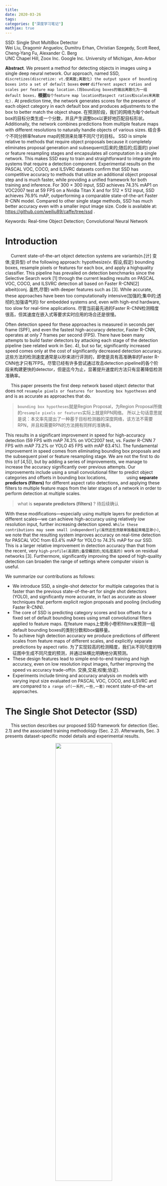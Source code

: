 ```yaml
---
title: 
date: 2020-03-26
tags:
categories: ["深度学习笔记"]
mathjax: true
---
```

SSD: Single Shot MultiBox Detector \
Wei Liu, Dragomir Anguelov, Dumitru Erhan, Christian Szegedy,
Scott Reed, Cheng-Yang Fu, Alexander C. Berg \
UNC Chapel Hill, Zoox Inc. Google Inc. University of Michigan, Ann-Arbor
<!-- more -->

**Abstract**. We present a method for detecting objects in images using a single deep neural network. Our approach, named SSD, `discretizes(discretize: vt.使离散;离散化) the output space of bounding boxes into a set of default boxes` **over** `different aspect ratios and scales per feature map location.(将bounding boxes的输出离散化为一组default boxes，`**根据**`每个feature map location的aspect ratios和scales来离散化).` 
At prediction time, the network generates scores for the presence of each object category in each default box and produces adjustments to the box to better match the object shape. 
在预测阶段，我们的网络为每个default box的目标分类生成一个分数，并且产生调整box以更好地匹配目标形状。
Additionally, the network combines predictions from multiple feature maps with different resolutions to naturally handle objects of various sizes. 
结合多个不同分辨率feature map的预测来处理不同尺寸的目标。
SSD is simple relative to methods that require object proposals because it completely eliminates proposal generation and subsequent(后来的;随后的;后面的) pixel or feature resampling stages and encapsulates all computation in a single network. This makes SSD easy to train and straightforward to integrate into systems that require a detection component. Experimental results on the PASCAL VOC, COCO, and ILSVRC datasets confirm that SSD has competitive accuracy to methods that utilize an additional object proposal step and is much faster, while providing a unified framework for both training and inference. For 300 × 300 input, SSD achieves 74.3% mAP1 on VOC2007 test at 59 FPS on a Nvidia Titan X and for 512 × 512 input, SSD achieves 76.9% mAP, outperforming a comparable state-of-the-art Faster R-CNN model. Compared to other single stage methods, SSD has much better accuracy even with a smaller input image size. Code is available at: https://github.com/weiliu89/caffe/tree/ssd . 

Keywords: Real-time Object Detection; Convolutional Neural Network

# Introduction
&emsp; Current state-of-the-art object detection systems are variants(n.[计] 变体;变异型) of the following approach: hypothesize(v. 假设,假定) bounding boxes, resample pixels or features for each box, and apply a highquality classifier. This pipeline has prevailed on detection benchmarks since the Selective Search work [1] through the current leading results on PASCAL VOC, COCO, and ILSVRC detection all based on Faster R-CNN[2] albeit(conj. 虽然,尽管) with deeper features such as [3]. While accurate, these approaches have been too computationally intensive(加强的;集中的;透彻的;加强语气的) for embedded systems and, even with high-end hardware, too slow for real-time applications.
尽管当前最先进的Faster R-CNN检测精度很高，但其速度在嵌入式等要求实时应用的场合还是很慢。

Often detection speed for these approaches is measured in seconds per frame (SPF), and even the fastest high-accuracy detector, Faster R-CNN, operates at only 7 frames per second (FPS). There have been many attempts to build faster detectors by attacking each stage of the detection pipeline (see related work in Sec. 4), but so far, significantly increased speed comes only at the cost of significantly decreased detection accuracy.
这些方法的检测速度通常是以秒来进行评测的，即使是具有高准确率的Faster R-CNN也才只有7FPS。尽管已经有许多尝试通过攻击detection pipeline的各个阶段来构建更快的detector，但是迄今为止，显著提升速度的方法只有显著降低检测准确率。


&emsp; This paper presents the first deep network based object detector that does not `resample pixels or features for bounding box hypotheses` and and is as accurate as approaches that do. 
> `bounding box hypotheses`就是Region Proposal，为Region Proposal所做的`resample pixels or features`实际上就是RPN网络。
所以上句话意思就是说：本文率先提出了一种基于目标检测器的深度网络，该方法不需要RPN，并且和需要RPN的方法拥有同样的准确率。

This results in a significant improvement in speed for high-accuracy detection (59 FPS with mAP 74.3% on VOC2007 test, vs. Faster R-CNN 7 FPS with mAP 73.2% or YOLO 45 FPS with mAP 63.4%). The fundamental improvement in speed comes from eliminating bounding box proposals and the subsequent pixel or feature resampling stage. We are not the first to do this (cf [4,5]), but by adding a series of improvements, we manage to increase the accuracy significantly over previous attempts. 
Our improvements include using a small convolutional filter to predict object categories and offsets in bounding box locations, &emsp;&emsp;&emsp;&emsp; using **separate predictors (filters)** for different aspect ratio detections, and applying these filters to multiple feature maps from the later stages of a network in order to perform detection at multiple scales. 
> what is **separate predictors (filters)** ? 待后续确认

With these modifications—especially using multiple layers for prediction at different scales—we can achieve high-accuracy using relatively low resolution input, further increasing detection speed. 
`While these contributions may seem small independently(虽然这些贡献单独看起来略显渺小)`, we note that the resulting system improves accuracy on real-time detection for PASCAL VOC from 63.4% mAP for YOLO to 74.3% mAP for our SSD. 
This is a larger relative improvement in detection accuracy than that from the recent, very `high-profile(高调的;备受瞩目的;知名度高的)` work on residual networks [3]. Furthermore, significantly improving the speed of high-quality detection can broaden the range of settings where computer vision is useful.

We summarize our contributions as follows: 
- We introduce SSD, a single-shot detector for multiple categories that is faster than the previous state-of-the-art for single shot detectors (YOLO), and significantly more accurate, in fact as accurate as slower techniques that perform explicit region proposals and pooling (including Faster R-CNN).
- The core of SSD is predicting category scores and box offsets for a fixed set of default bounding boxes using small convolutional filters applied to feature maps. 
在feature maps上使用小卷积filters来预测一组default bounding boxes的类别分数和box偏移量。
- To achieve high detection accuracy we produce predictions of different scales from feature maps of different scales, and explicitly separate predictions by aspect ratio. 
为了实现较高的检测精度，我们从不同尺度的特征图中生成不同尺度的预测，并通过纵横比明确地分离预测。
- These design features lead to simple end-to-end training and high accuracy, even on low resolution input images, further improving the speed vs accuracy trade-off(n. 交换,交易;权衡;协定). 
- Experiments include timing and accuracy analysis on models with varying input size evaluated on PASCAL VOC, COCO, and ILSVRC and are compared to `a range of(一系列,一些,一套)` recent state-of-the-art approaches.


# The Single Shot Detector (SSD)
&emsp; This section describes our proposed SSD framework for detection (Sec. 2.1) and the associated training methodology (Sec. 2.2). Afterwards, Sec. 3 presents dataset-specific model details and experimental results.

<div align=center>
  <img src="https://github.com/JuneXia/JuneXia.github.io/raw/hexo/source/images/ml/SSD1.jpg" width = 60% height = 60% />
</div>
> Fig. 1: SSD framework. (a) SSD only needs an input image and ground truth boxes for each object during training. In a convolutional fashion, we evaluate a small set (e.g. 4) of default boxes of different aspect ratios at each location in several feature maps with different scales (e.g. 8 × 8 and 4 × 4 in (b) and \(c\)). 
For each default box, we predict both the shape offsets and the confidences for all object categories ((c1, c2, · · · , cp)). At training time, we first match these default boxes to the ground truth boxes. 
For example, we have matched two default boxes with the cat and one with the dog, which are treated as positives and the rest as negatives. 
The model loss is a weighted sum between localization loss (e.g. Smooth L1 [6]) and confidence loss (e.g. Softmax).

## Model
&emsp; The SSD approach is based on a feed-forward convolutional network that produces a fixed-size collection of bounding boxes and scores for the presence of object class instances in those boxes, SSD是一个基于前馈卷积网络的方法，它产生一个固定尺寸的bounding boxes集合，并对这些boxes中存在的目标类别实例进行打分。
followed by a non-maximum suppression step to produce the final detections. 然后执行一个非极大值抑制步骤以产生最后的检测结果。
The early network layers are based on a standard architecture used for high quality image classification (truncated before any classification layers), which we will call the base network.
> 作者是使用VGG作为这个base network的，当然也可以使用其他网络结构

We then add auxiliary structure to the network to produce detections with the following key features:
**Multi-scale feature maps for detection** We add convolutional feature layers to the end of the truncated base network. These layers decrease in size progressively(渐进地;逐步的;日益增多地) and allow predictions of detections at multiple scales. 
The convolutional model &emsp; for predicting detections &emsp; is different for each feature layer (cf Overfeat[4] and YOLO[5] that operate on a single scale feature map). 
每个特征层用于预测检测的卷积模型是不同的。
**Convolutional predictors for detection** Each added feature layer (or optionally an existing feature layer from the base network) can produce a fixed set of detection predictions using a set of convolutional filters. 每个添加的feature layer使用一组卷积filters进行预测并产生一组固定的检测结果。
These are indicated on top of the SSD network architecture in Fig. 2. 
For a feature layer of size m × n with p channels, the basic element for predicting parameters of a potential detection is a 3 × 3 × p small kernel that produces either a score for a category, or a shape offset relative to the default box coordinates. 
> 蹩脚直译：
> 对于一个有 $p$ 个channel的m × n大小的feature layer，用来预测~~一个潜在检测的参数~~的基本元素是一个 3 × 3 × p 的小kernel，它既可以生成一个类别分数，也可以生成一个相对default box坐标的偏移。
> 
> 概括翻译：
> 对于一个有 p 个channel的m × n大小的feature layer，使用 3 × 3 × p 的小kernel进行预测操作，它既可以生成类别分数也可以生成一个相对default box坐标的偏移。

At each of the m × n locations where the kernel is applied, it produces an output value. `The bounding box offset output values are measured relative to a default box position relative to each feature map location (bounding box偏移量输出值相对于每个feature map位置的default box位置进行测量)` (*cf* the architecture of YOLO[5] that uses an intermediate(n. adj. 中间(的),过渡(的)) fully connected layer instead of a convolutional filter for this step). 

<div align=center>
  <img src="https://github.com/JuneXia/JuneXia.github.io/raw/hexo/source/images/ml/SSD2.jpg" width = 60% height = 60% />
</div>
> Fig. 2: A comparison between two single shot detection models: SSD and YOLO [5]. Our SSD model adds several feature layers to the end of a base network, which predict the offsets to default boxes of different scales and aspect ratios and their associated confidences. SSD with a 300 × 300 input size significantly outperforms(vt. 胜过;做得比……好) its 448 × 448 YOLO counterpart in accuracy on VOC2007 test while also improving the speed.

**Default boxes and aspect ratios** We associate a set of default bounding boxes with each feature map cell, for multiple feature maps at the top of the network. 
我们将一组default bounding boxes与每个feature map cell关联起来，用于网络顶部的多个feature maps。
The default boxes tile the feature map in a convolutional manner, so that the position of each box relative to its corresponding cell is fixed. 
default boxes以卷积方式平铺feature map，因此每个box相对于其相应cell的位置是固定的。
At each feature map cell, we predict the offsets relative to the default box shapes in the cell, as well as the per-class scores that indicate the presence of a class instance in each of those boxes. 
在每个feature map cell中，我们预测相对于cell中的default box形状的偏移量，以及每个类的分数，这表示每个boxes中存在一个类实例。
Specifically, for each box out of k at a given location, we compute c class scores and the 4 offsets relative to the original default box shape. 
具体地说，对于给定位置上k之外的每个方块，我们计算c个类别的分数和相对于原始default box形状的4个偏移量。
This results in a total of $(c + 4)k$ filters that are applied around each location in the feature map, yielding $(c + 4)kmn$ outputs for a $m × n$ feature map. For an illustration of default boxes, please refer to Fig. 1. Our default boxes are similar to the anchor boxes used in Faster R-CNN [2], however we apply them to several feature maps of different resolutions. 
Allowing different default box shapes in several feature maps let us efficiently discretize(v. 离散) the space of possible output box shapes.
允许在多个feature maps中使用不同的default box形状 使得我们可以有效地discretize可能的输出box形状空间。

## Training
&emsp; The key difference between training SSD and training a typical detector that uses region proposals, is that ground truth information needs to be assigned to specific outputs in the fixed set of detector outputs. 
训练SSD和其他使用region proposals的典型检测器的不同之处关键在于 ground truth信息需要被分配到一组固定检测器的指定输出。
Some version of this is also required for training in YOLO[5] and for the region proposal stage of Faster R-CNN[2] and MultiBox[7]. Once this assignment is determined, the loss function and back propagation are applied end-to-end. 
Training also involves choosing the set of default boxes and scales for detection as well as the hard negative mining and data augmentation strategies.
训练还包括为检测器选择一组default boxes和scales，以及难例挖掘和数据增强策略。


**Matching strategy** During training we need to determine which default boxes correspond to a ground truth detection and train the network accordingly(adv. 因此;于是;相应地;照着). 
在训练过程中，我们需要确定哪些default boxes对应于ground truth，并相应地训练网络。
For each ground truth box we are selecting from default boxes that vary over location, aspect ratio, and scale. 
对于每个ground truth框，我们选择的是根据位置、长宽比和比例而变化的默认框。
We begin by matching each ground truth box to the default box with the best jaccard overlap (as in MultiBox [7]). Unlike MultiBox, we then match default boxes to any ground truth with jaccard overlap higher than a threshold (0.5). This simplifies the learning problem, allowing the network to predict high scores for multiple overlapping default boxes rather than requiring it to pick(选择,挑选;采摘;挖) only the one with maximum overlap. 

**Training objective** The SSD training objective is derived from the MultiBox objective [7,8] but is extended to handle multiple object categories. 
Let $x^p_{ij} = \{1, 0\}$ be an indicator for matching the $i$-th default box to the $j$-th ground truth box of category p. In the matching strategy above, we can have $\sum_i x^p_{ij} \geq 1$. 
假设 $x^p_{ij} = \{1, 0\}$ 是匹配第 i 个default box和第 j 个类别为 p 的 ground truth box 的目标。
> 简单来说，就是如果 default box 和 ground truth box 匹配，则 $x^p_{ij} = 1$，否则 $x^p_{ij} = 0$。可以理解为《信号与系统》中的冲激函数或抽样函数。

The overall objective loss function is a weighted sum of the localization loss (loc) and the confidence loss (conf):
<div align=center>
  <img src="https://github.com/JuneXia/JuneXia.github.io/raw/hexo/source/images/ml/SSD3.jpg" width = 60% height = 60% />
</div>

where $N$ is the number of matched default boxes. If $N = 0$, wet set the loss to 0. The localization loss is a Smooth L1 loss [6] between the predicted box (l) and the ground truth box (g) `parameters`.
> 这里的`parameters`不知为何意，TODO.

Similar to Faster R-CNN [2], we regress to offsets for the center ($cx, cy$) of the default bounding box ($d$) and for its width ($w$) and height ($h$).
与Faster R-CNN类似，我们回归与default bounding box的中心($cx, cy$)以及宽($w$)和高($h$)的偏移量。
<div align=center>
  <img src="https://github.com/JuneXia/JuneXia.github.io/raw/hexo/source/images/ml/SSD4.jpg" width = 60% height = 60% />
</div>

> 我的一些理解：
> $\hat{g}^m_j$ 可以理解为ground truth相对于default box的偏移量，$l^m_i$是predicted box相对于default box的偏移量，而 $L1(l^m_i - \hat{g}^m_j)$ 就是希望 $l^m_i$与$\hat{g}^m_j$ 之间越小越好。
> 
> 那么怎么来衡量这个偏移量呢？
> 对于中心点($cx, cy$)偏移量的衡量，$cx$ 是通过公式 $(g^{cx}_j - d^{cx}_i) / d^w_i$ 来衡量的，$cy$ 类似；
> 而对于宽$w$和高$h$的偏移量，$w$ 是通过公式 $\text{log}(\frac{g^w_j}{d^w_i})$ 来进行衡量的，$h$ 类似。
> 为什么这样做，可参考文献 [m1]

The confidence loss is the softmax loss over multiple classes confidences ($c$)
<div align=center>
  <img src="https://github.com/JuneXia/JuneXia.github.io/raw/hexo/source/images/ml/SSD5.jpg" width = 60% height = 60% />
</div>
and the weight term $\alpha$ is set to 1 by cross validation.


**Choosing scales and aspect ratios for default boxes** To handle different object scales, some methods [4,9] suggest processing the image at different sizes and combining the results afterwards(adv. 后来;然后). However, by utilizing feature maps from several different layers in a single network for prediction we can mimic(vt. 模仿,摹拟. adj. 模仿的,模拟的;假装的) the same effect, while also sharing parameters across all object scales. Previous works [10,11] have shown that using feature maps from the lower layers can improve semantic segmentation quality because the lower layers capture more fine details of the input objects. Similarly, [12] showed that adding global context pooled from a feature map can help smooth the segmentation results.

`motivate`: v. 刺激，使有动机，激发…的积极性；成为……的动机；给出理由；申请 \
`Motivated` by these methods, we use both the lower and upper feature maps for detection. Figure 1 shows two exemplar feature maps (8×8 and 4×4) which are used in the framework. 
In practice, we can use many more with small computational `overhead(n. 经常性支出，运营费用（常用复数 overheads）；（飞机的）顶舱；adj. 在头上方的，在空中的；地面以上的，高架的；（费用、开支等）经常的，日常的；adv. 在头顶上方，在空中；在高处). `
在实践中，我们可以用较小的计算开销使用更多的feature maps。

&emsp; Feature maps from different levels within a network are known to have different ( empirical(经验主义的) ) receptive field sizes [13]. Fortunately(幸运地), within the SSD framework, the default boxes do not necessary need to correspond to the actual receptive fields of each layer. 
We design the tiling of default boxes so that specific feature maps learn to be responsive to particular(adj. 特定的,特别的;详细的;独有的;挑剔的) scales of the objects. 
我将default boxes设计成平铺形式，以至于指定的feature maps能够学习到特定目标尺度的响应。
Suppose we want to use $m$ feature maps for prediction. The scale of the default boxes for each feature map is computed as:
$$s_k = s_{min} + \frac{s_{max} - s_{min}}{m - 1} (k - 1), \qquad k \in [1, m]  \tag{4}$$

where $s_{min}$ is $0.2$ and $s_{max}$ is $0.9$, meaning the lowest layer has a scale of $0.2$ and the highest layer has a scale of $0.9$, and all layers in between are regularly(adv. 定期地；有规律地；整齐地；匀称地) spaced. 
在这之间所有的layers都是有规律的间隔着。\
We impose different aspect ratios for the default boxes, and denote them as $a_r \in \{1, 2, 3, \frac{1} {2} , \frac{1} {3} \}$. We can compute the width ($w^a_k = s_k \sqrt{a_r}$) and height ($h^a_k = s_k / \sqrt{a_r}$) for each default box. 
> 根据 $a_r$ 的取值，default box 的宽和高有下面几种组合：

$$
\begin{aligned}
\text{while} \ \ & a_r = 1, \ w^a_k = s_k, \ h^a_k = s_k \\
\text{while} \ \ & a_r = 2, \ w^a_k = s_k \sqrt{2}, \ h^a_k = \frac{s_k} {\sqrt{2} } \\
\text{while} \ \ & a_r = 3, \ w^a_k = s_k \sqrt{3}, \ h^a_k = \frac{s_k} {\sqrt{3} } \\
\text{while} \ \ & a_r = \frac{1} {2}, \ w^a_k = \frac{s_k} {\sqrt{2} }, \ h^a_k = s_k \sqrt{2} \\
\text{while} \ \ & a_r = \frac{1} {3}, \ w^a_k = \frac{s_k} {\sqrt{3} }, \ h^a_k = s_k \sqrt{3} \\
\end{aligned}
$$

For the aspect ratio of 1, we also add a default box whose scale is $s'_k = \sqrt{s_k s_{k+1}}$, resulting in 6 default boxes per feature map location. 
> 对于 $a_r = 1$ 的时候，我们还增加了一种 default box，该 default box 的尺度是 $s'_k = \sqrt{s_k s_{k+1}}$，综上，每个feature map位置中一共有6种 default box。

We set the center of each default box to $(\frac{i + 0.5} {\vert f_k \vert}, \frac{j + 0.5} {\vert f_k \vert})$, where $\vert f_k \vert$ is the size of the $k$-th square feature map, $i, j \in [0, |fk|$). In practice, one can also design a distribution of default boxes to best fit a specific dataset. How to design the optimal tiling is an open question as well.

&emsp; By combining predictions for all default boxes with different scales and aspect ratios from all locations of many feature maps, we have a diverse set of predictions, covering various input object sizes and shapes. 
通过联合预测多个feature maps中 ~~所有位置的~~ 不同尺度和长宽比的default boxes，我们可以得到多种预测组合，能够覆盖多种尺寸和形状的输入目标。
For example, in Fig. 1, the dog is matched to a default box in the 4 × 4 feature map, but not to any default boxes in the 8 × 8 feature map. This is because those boxes have different scales and do not match the dog box, and therefore are considered as negatives during training.

基本思想就到这里，其他的待续。。。

**Hard negative mining** ……

**Data augmentation** ……


# Experimental Results

## PASCAL VOC2007

## Model analysis

## PASCAL VOC2012

## COCO

## Preliminary ILSVRC results

## Data Augmentation for Small Object Accuracy

## Inference time

# Related Work

# Conclusions

# Acknowledgment

# References
1. Uijlings, J.R., van de Sande, K.E., Gevers, T., Smeulders, A.W.: Selective search for object recognition. IJCV (2013) 
2. Ren, S., He, K., Girshick, R., Sun, J.: Faster R-CNN: Towards real-time object detection with region proposal networks. In: NIPS. (2015) 
3. He, K., Zhang, X., Ren, S., Sun, J.: Deep residual learning for image recognition. In: CVPR. (2016) 
4. Sermanet, P., Eigen, D., Zhang, X., Mathieu, M., Fergus, R., LeCun, Y.: Overfeat: Integrated recognition, localization and detection using convolutional networks. In: ICLR. 
5. Redmon, J., Divvala, S., Girshick, R., Farhadi, A.: You only look once: Unified, real-time object detection. In: CVPR. (2016)


[m1] [FasterRcnn中boundingbox regression的一些理解](https://blog.csdn.net/qian99/article/details/82218963)


